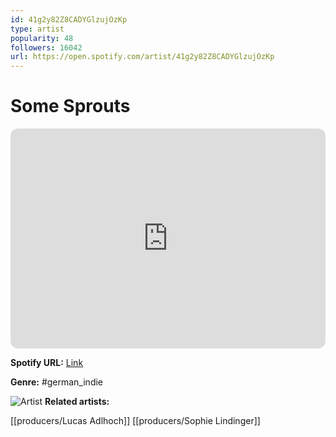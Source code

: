 ```yaml
---
id: 41g2y82Z8CADYGlzujOzKp
type: artist
popularity: 48
followers: 16042
url: https://open.spotify.com/artist/41g2y82Z8CADYGlzujOzKp
---
```

# Some Sprouts

<iframe style="border-radius:12px" src="https://open.spotify.com/embed/artist/41g2y82Z8CADYGlzujOzKp" width="100%" height="352" frameBorder="0" allowfullscreen="" allow="autoplay; clipboard-write; encrypted-media; fullscreen; picture-in-picture" loading="lazy"></iframe>

**Spotify URL:** [Link](https://open.spotify.com/artist/41g2y82Z8CADYGlzujOzKp)

**Genre:**  #german_indie

![Artist](https://i.scdn.co/image/ab6761610000e5ebfb8c0b166fdaef723d25eb00)
**Related artists:**

[[producers/Lucas Adlhoch]]
[[producers/Sophie Lindinger]]
